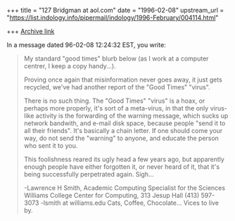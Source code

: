 +++
title = "127 Bridgman at aol.com"
date = "1996-02-08"
upstream_url = "https://list.indology.info/pipermail/indology/1996-February/004114.html"

+++
[Archive link](https://list.indology.info/pipermail/indology/1996-February/004114.html)

In a message dated 96-02-08 12:24:32 EST, you write:

> My standard "good times" blurb below (as I work
>at a computer centrer, I keep a copy handy...).
>
> Proving once again that misinformation never goes away, it just gets
> recycled, we've had another report of the "Good Times" "virus".
>
> There is no such thing. The "Good Times" "virus" is a hoax, or perhaps
> more properly, it's sort of a meta-virus, in that the only virus-like
> activity is the forwarding of the warning message, which sucks up network
> bandwith, and e-mail disk space, because people "send it to all their
> friends". It's basically a chain letter. If one should come your way, do
> not send the "warning" to anyone, and educate the person who sent it to
> you.
>
> This foolishness reared its ugly head a few years ago, but apparently
> enough people have either forgotten it, or never heard of it, that it's
> being successfully perpetrated again. Sigh...
>
>-Lawrence H Smith, Academic Computing Specialist for the Sciences
> Williams College Center for Computing, 313 Jesup Hall (413) 597-3073
>-lsmith at williams.edu      Cats, Coffee, Chocolate... Vices to live by.
>
>
>
>






